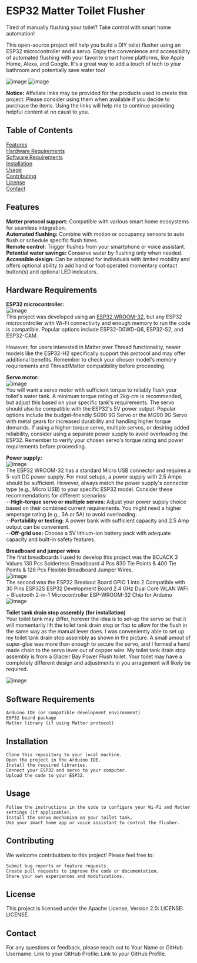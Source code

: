 # ESP32 Matter Toilet Flusher

Tired of manually flushing your toilet? Take control with smart home automation!  

This open-source project will help you build a DIY toilet flusher using an ESP32 microcontroller and a servo. Enjoy the convenience and accessibility of automated flushing with your favorite smart home platforms, like Apple Home, Alexa, and Google. It's a great way to add a touch of tech to your bathroom and potentially save water too!  

![image](https://github.com/MoTechnicalities/esp32-matter-toilet-flusher/assets/68468472/0c25c598-983b-45c8-b5d7-26047e2a724a)
![image](https://github.com/MoTechnicalities/esp32-matter-toilet-flusher/assets/68468472/8f62bbc7-c20e-4726-8e97-d4e22ab0b084)

  <b>Notice:</b> Affeliate links may be provided for the products used to create this project. Please consider using them when available if you decide to purchase the items. Using the links will help me to continue providing helpful content at no caust to you.  
## Table of Contents

[Features](https://github.com/MoTechnicalities/esp32-matter-toilet-flusher/tree/main#table-of-contents)  
[Hardware Requirements](https://github.com/MoTechnicalities/esp32-matter-toilet-flusher/tree/main#hardware-requirements)  
[Software Requirements](https://github.com/MoTechnicalities/esp32-matter-toilet-flusher/tree/main#software-requirements)  
[Installation](https://github.com/MoTechnicalities/esp32-matter-toilet-flusher/tree/main#installation)  
[Usage](https://github.com/MoTechnicalities/esp32-matter-toilet-flusher/tree/main#usage)  
[Contributing](https://github.com/MoTechnicalities/esp32-matter-toilet-flusher/tree/main#contributing)  
[License](https://github.com/MoTechnicalities/esp32-matter-toilet-flusher/tree/main#license)  
[Contact](https://github.com/MoTechnicalities/esp32-matter-toilet-flusher/tree/main#contact)

## Features

<b>Matter protocol support:</b> Compatible with various smart home ecosystems for seamless integration.  
<b>Automated flushing:</b> Combine with motion or occupancy sensors to auto flush or schedule specific flush times.  
<b>Remote control:</b> Trigger flushes from your smartphone or voice assistant.  
<b>Potential water savings:</b> Conserve water by flushing only when needed.  
<b>Accessible design:</b> Can be adapted for individuals with limited mobility and offers optional ability to add hand or foot operated momentary contact button(s) and optional LED indicators.  

## Hardware Requirements

<b>ESP32 microcontroller:</b>  
![image](https://github.com/MoTechnicalities/esp32-matter-toilet-flusher/assets/68468472/95daf1dc-c422-453a-a972-34da97d16c24)    
    This project was developed using an [ESP32 WROOM-32](), but any ESP32 microcontroller with Wi-Fi connectivity and enough memory to run the code is compatible. Popular options include ESP32-D0WD-Q6, ESP32-S2, and ESP32-CAM.

However, for users interested in Matter over Thread functionality, newer models like the ESP32-H2 specifically support this protocol and may offer additional benefits. Remember to check your chosen model's memory requirements and Thread/Matter compatibility before proceeding.

<b>Servo motor:</b>  
![image](https://github.com/MoTechnicalities/esp32-matter-toilet-flusher/assets/68468472/0e4d99b0-0b74-405d-b336-5b5b734b5b82)    
    You will want a servo motor with sufficient torque to reliably flush your toilet's water tank. A minimum torque rating of 2kg-cm is recommended, but adjust this based on your specific tank's requirements. The servo should also be compatible with the ESP32's 5V power output. Popular options include the budget-friendly SG90 9G Servo or the MG90 9G Servo with metal gears for increased durability and handling higher torque demands. If using a higher-torque servo, multiple servos, or desiring added reliability, consider using a separate power supply to avoid overloading the ESP32. Remember to verify your chosen servo's torque rating and power requirements before proceeding.  
    
<b>Power supply:</b>  
![image](https://github.com/MoTechnicalities/esp32-matter-toilet-flusher/assets/68468472/fe6838d3-5d2d-44de-b2ce-559d408305a5)  
    The ESP32 WROOM-32 has a standard Micro USB connector and requires a 5-volt DC power supply. For most setups, a power supply with 2.5 Amps should be sufficient. However, always match the power supply's connector type (e.g., Micro USB) to your specific ESP32 model. Consider these recommendations for different scenarios:  
  --<b>High-torque servo or multiple servos:</b> Adjust your power supply choice based on their combined current requirements. You might need a higher amperage rating (e.g., 3A or 5A) to avoid overloading.  
  --<b>Portability or testing:</b> A power bank with sufficient capacity and 2.5 Amp output can be convenient.  
  --<b>Off-grid use:</b> Choose a 5V lithium-ion battery pack with adequate capacity and built-in safety features.
    
<b>Breadboard and jumper wires</b>  
    The first breadboards I used to develop this project was the BOJACK 3 Values 130 Pcs Solderless Breadboard 4 Pcs 830 Tie Points & 400 Tie Points & 126 Pcs Flexible Breadboard Jumper Wires.   
    ![image](https://github.com/MoTechnicalities/esp32-matter-toilet-flusher/assets/68468472/345cd2ff-cdad-4c25-ac5b-f8bee517f102)    
      The second was the ESP32 Breakout Board GPIO 1 into 2 Compatible with 30 Pins ESP32S ESP32 Development Board 2.4 GHz Dual Core WLAN WiFi + Bluetooth 2-in-1 Microcontroller ESP-WROOM-32 Chip for Arduino  
    ![image](https://github.com/MoTechnicalities/esp32-matter-toilet-flusher/assets/68468472/6f721764-9ccf-4797-89d6-da9c91be9088)

<b>Toilet tank drain stop assembly (for installation)</b>  
Your toilet tank may differ, horever the idea is to set-up the servo so that it will momentarily lift the toilet tank drain stop or flap to allow for the flush in the same way as the manual lever does. I was conveniently able to set up my toilet tank drain stop assembly as shown in the picture. A small amout of super-glue was more than enough to secure the servo, and I formed a hand made chain to the servo lever out of copper wire. My toilet tank drain stop assembly is from a Glaceir Bay Power Flush toilet. Your toilet may have a completely different design and adjustments in you arragement will likely be required.  

![image](https://github.com/MoTechnicalities/esp32-matter-toilet-flusher/assets/68468472/b32c0ceb-3d1e-4dbc-9796-ec690edba42c)


## Software Requirements

    Arduino IDE (or compatible development environment)
    ESP32 board package
    Matter library (if using Matter protocol)

## Installation

    Clone this repository to your local machine.
    Open the project in the Arduino IDE.
    Install the required libraries.
    Connect your ESP32 and servo to your computer.
    Upload the code to your ESP32.

## Usage

    Follow the instructions in the code to configure your Wi-Fi and Matter settings (if applicable).
    Install the servo mechanism on your toilet tank.
    Use your smart home app or voice assistant to control the flusher.

## Contributing

We welcome contributions to this project! Please feel free to:

    Submit bug reports or feature requests.
    Create pull requests to improve the code or documentation.
    Share your own experiences and modifications.

## License

This project is licensed under the Apache License, Version 2.0: LICENSE: LICENSE.

## Contact

For any questions or feedback, please reach out to Your Name or GitHub Username: Link to your GitHub Profile: Link to your GitHub Profile.
